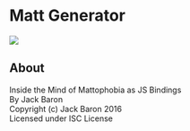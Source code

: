 # Matt Generator
![](https://git.jackbaron.com/lolPants/matt-generator/badges/master/build.svg) 

## About
Inside the Mind of Mattophobia as JS Bindings  
By Jack Baron  
Copyright (c) Jack Baron 2016  
Licensed under ISC License